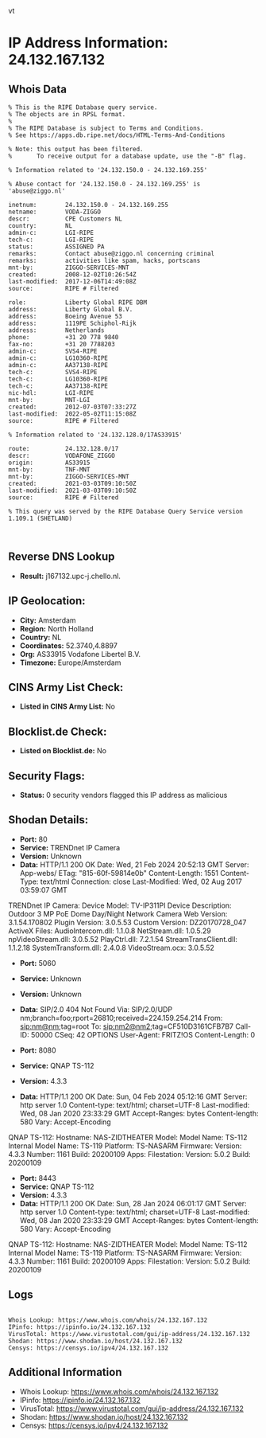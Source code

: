 vt
# IP Address Information: 24.132.167.132

## Whois Data
```
% This is the RIPE Database query service.
% The objects are in RPSL format.
%
% The RIPE Database is subject to Terms and Conditions.
% See https://apps.db.ripe.net/docs/HTML-Terms-And-Conditions

% Note: this output has been filtered.
%       To receive output for a database update, use the "-B" flag.

% Information related to '24.132.150.0 - 24.132.169.255'

% Abuse contact for '24.132.150.0 - 24.132.169.255' is 'abuse@ziggo.nl'

inetnum:        24.132.150.0 - 24.132.169.255
netname:        VODA-ZIGGO
descr:          CPE Customers NL
country:        NL
admin-c:        LGI-RIPE
tech-c:         LGI-RIPE
status:         ASSIGNED PA
remarks:        Contact abuse@ziggo.nl concerning criminal
remarks:        activities like spam, hacks, portscans
mnt-by:         ZIGGO-SERVICES-MNT
created:        2008-12-02T10:26:54Z
last-modified:  2017-12-06T14:49:08Z
source:         RIPE # Filtered

role:           Liberty Global RIPE DBM
address:        Liberty Global B.V.
address:        Boeing Avenue 53
address:        1119PE Schiphol-Rijk
address:        Netherlands
phone:          +31 20 778 9840
fax-no:         +31 20 7788203
admin-c:        SVS4-RIPE
admin-c:        LG10360-RIPE
admin-c:        AA37138-RIPE
tech-c:         SVS4-RIPE
tech-c:         LG10360-RIPE
tech-c:         AA37138-RIPE
nic-hdl:        LGI-RIPE
mnt-by:         MNT-LGI
created:        2012-07-03T07:33:27Z
last-modified:  2022-05-02T11:15:08Z
source:         RIPE # Filtered

% Information related to '24.132.128.0/17AS33915'

route:          24.132.128.0/17
descr:          VODAFONE_ZIGGO
origin:         AS33915
mnt-by:         TNF-MNT
mnt-by:         ZIGGO-SERVICES-MNT
created:        2021-03-03T09:10:50Z
last-modified:  2021-03-03T09:10:50Z
source:         RIPE # Filtered

% This query was served by the RIPE Database Query Service version 1.109.1 (SHETLAND)



```
## Reverse DNS Lookup
- **Result:** j167132.upc-j.chello.nl.

## IP Geolocation:
- **City:** Amsterdam
- **Region:** North Holland
- **Country:** NL
- **Coordinates:** 52.3740,4.8897
- **Org:** AS33915 Vodafone Libertel B.V.
- **Timezone:** Europe/Amsterdam

## CINS Army List Check:
- **Listed in CINS Army List:** 
No

## Blocklist.de Check:
- **Listed on Blocklist.de:** 
No

## Security Flags:
- **Status:** 0 security vendors flagged this IP address as malicious

## Shodan Details:
- **Port:** 80
- **Service:** TRENDnet IP Camera
- **Version:** Unknown
- **Data:** HTTP/1.1 200 OK
Date: Wed, 21 Feb 2024 20:52:13 GMT
Server: App-webs/
ETag: "815-60f-59814e0b"
Content-Length: 1551
Content-Type: text/html
Connection: close
Last-Modified: Wed, 02 Aug 2017 03:59:07 GMT


TRENDnet IP Camera:
  Device Model: TV-IP311PI
  Device Description: Outdoor 3 MP PoE Dome Day/Night Network Camera
  Web Version: 3.1.54.170802
  Plugin Version: 3.0.5.53
  Custom Version: DZ20170728_047
  ActiveX Files:
    AudioIntercom.dll: 1.1.0.8
    NetStream.dll: 1.0.5.29
    npVideoStream.dll: 3.0.5.52
    PlayCtrl.dll: 7.2.1.54
    StreamTransClient.dll: 1.1.2.18
    SystemTransform.dll: 2.4.0.8
    VideoStream.ocx: 3.0.5.52


- **Port:** 5060
- **Service:** Unknown
- **Version:** Unknown
- **Data:** SIP/2.0 404 Not Found
Via: SIP/2.0/UDP nm;branch=foo;rport=26810;received=224.159.254.214
From: <sip:nm@nm>;tag=root
To: <sip:nm2@nm2>;tag=CF510D3161CFB7B7
Call-ID: 50000
CSeq: 42 OPTIONS
User-Agent: FRITZ!OS
Content-Length: 0



- **Port:** 8080
- **Service:** QNAP TS-112
- **Version:** 4.3.3
- **Data:** HTTP/1.1 200 OK
Date: Sun, 04 Feb 2024 05:12:16 GMT
Server: http server 1.0
Content-type: text/html; charset=UTF-8
Last-modified: Wed, 08 Jan 2020 23:33:29 GMT
Accept-Ranges: bytes
Content-length: 580
Vary: Accept-Encoding


QNAP TS-112:
  Hostname: NAS-ZIDTHEATER
  Model:
    Model Name: TS-112
    Internal Model Name: TS-119
    Platform: TS-NASARM
  Firmware:
    Version: 4.3.3
    Number: 1161
    Build: 20200109
  Apps:
    Filestation:
      Version: 5.0.2
      Build: 20200109


- **Port:** 8443
- **Service:** QNAP TS-112
- **Version:** 4.3.3
- **Data:** HTTP/1.1 200 OK
Date: Sun, 28 Jan 2024 06:01:17 GMT
Server: http server 1.0
Content-type: text/html; charset=UTF-8
Last-modified: Wed, 08 Jan 2020 23:33:29 GMT
Accept-Ranges: bytes
Content-length: 580
Vary: Accept-Encoding


QNAP TS-112:
  Hostname: NAS-ZIDTHEATER
  Model:
    Model Name: TS-112
    Internal Model Name: TS-119
    Platform: TS-NASARM
  Firmware:
    Version: 4.3.3
    Number: 1161
    Build: 20200109
  Apps:
    Filestation:
      Version: 5.0.2
      Build: 20200109


## Logs
```

Whois Lookup: https://www.whois.com/whois/24.132.167.132
IPinfo: https://ipinfo.io/24.132.167.132
VirusTotal: https://www.virustotal.com/gui/ip-address/24.132.167.132
Shodan: https://www.shodan.io/host/24.132.167.132
Censys: https://censys.io/ipv4/24.132.167.132

```
## Additional Information
- Whois Lookup: https://www.whois.com/whois/24.132.167.132
- IPinfo: https://ipinfo.io/24.132.167.132
- VirusTotal: https://www.virustotal.com/gui/ip-address/24.132.167.132
- Shodan: https://www.shodan.io/host/24.132.167.132
- Censys: https://censys.io/ipv4/24.132.167.132

